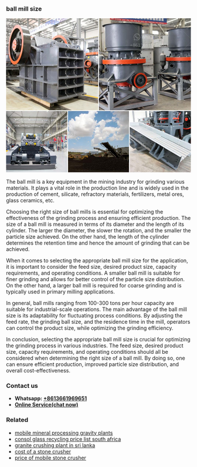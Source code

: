 <h3>ball mill size</h3><img src='1702952894.jpg' alt=''><p>The ball mill is a key equipment in the mining industry for grinding various materials. It plays a vital role in the production line and is widely used in the production of cement, silicate, refractory materials, fertilizers, metal ores, glass ceramics, etc.</p><p>Choosing the right size of ball mills is essential for optimizing the effectiveness of the grinding process and ensuring efficient production. The size of a ball mill is measured in terms of its diameter and the length of its cylinder. The larger the diameter, the slower the rotation, and the smaller the particle size achieved. On the other hand, the length of the cylinder determines the retention time and hence the amount of grinding that can be achieved.</p><p>When it comes to selecting the appropriate ball mill size for the application, it is important to consider the feed size, desired product size, capacity requirements, and operating conditions. A smaller ball mill is suitable for finer grinding and allows for better control of the particle size distribution. On the other hand, a larger ball mill is required for coarse grinding and is typically used in primary milling applications.</p><p>In general, ball mills ranging from 100-300 tons per hour capacity are suitable for industrial-scale operations. The main advantage of the ball mill size is its adaptability for fluctuating process conditions. By adjusting the feed rate, the grinding ball size, and the residence time in the mill, operators can control the product size, while optimizing the grinding efficiency.</p><p>In conclusion, selecting the appropriate ball mill size is crucial for optimizing the grinding process in various industries. The feed size, desired product size, capacity requirements, and operating conditions should all be considered when determining the right size of a ball mill. By doing so, one can ensure efficient production, improved particle size distribution, and overall cost-effectiveness.</p><h3>Contact us</h3><ul><li><strong>Whatsapp:&nbsp;<a href="https://wa.me/8613661969651">+8613661969651</a></strong></li><li><a href="https://swt.shibang-china.com/?git&amp;zhl&amp;ball mill size"><strong>Online Service(chat now)</strong></a></li></ul><h3>Related</h3><ul><li><a href='mobile mineral processing gravity plants.md'>mobile mineral processing gravity plants</a></li><li><a href='consol glass recycling price list south africa.md'>consol glass recycling price list south africa</a></li><li><a href='granite crushing plant in sri lanka.md'>granite crushing plant in sri lanka</a></li><li><a href='cost of a stone crusher.md'>cost of a stone crusher</a></li><li><a href='price of mobile stone crusher.md'>price of mobile stone crusher</a></li></ul>